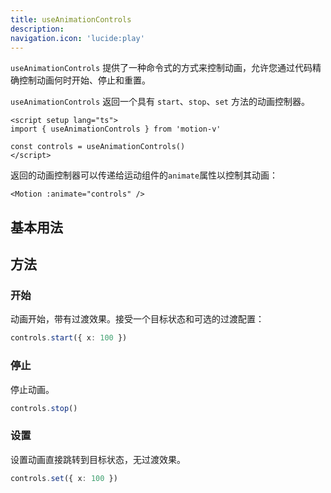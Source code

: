 ```yaml
---
title: useAnimationControls
description:
navigation.icon: 'lucide:play'
---
```


`useAnimationControls` 提供了一种命令式的方式来控制动画，允许您通过代码精确控制动画何时开始、停止和重置。

`useAnimationControls` 返回一个具有 `start`、`stop`、`set` 方法的动画控制器。

```vue
<script setup lang="ts">
import { useAnimationControls } from 'motion-v'

const controls = useAnimationControls()
</script>
```

返回的动画控制器可以传递给运动组件的`animate`属性以控制其动画：

```vue
<Motion :animate="controls" />
```

## 基本用法
<ComponentPreview name="pan" />

## 方法

### 开始

动画开始，带有过渡效果。接受一个目标状态和可选的过渡配置：

```ts
controls.start({ x: 100 })
```

### 停止

停止动画。

```ts
controls.stop()
```

### 设置

设置动画直接跳转到目标状态，无过渡效果。

```ts
controls.set({ x: 100 })
```